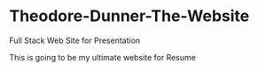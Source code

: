 # Theodore-Dunner-The-Website
Full Stack Web Site for Presentation

This is going to be my ultimate website for Resume
